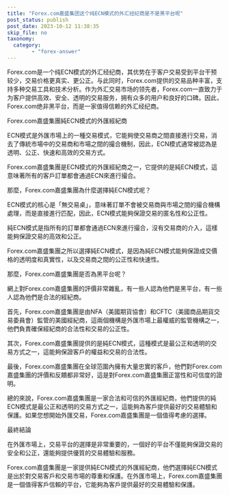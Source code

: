 ```yaml
---
title: "Forex.com嘉盛集团这个纯ECN模式的外汇经纪商是不是黑平台呢"
post_status: publish
post_date: 2023-10-12 11:38:35
skip_file: no
taxonomy:
  category:
        - "forex-answer"
---
```


Forex.com是一个纯ECN模式的外汇经纪商，其优势在于客户交易受到平台干预较少，交易价格更真实、更公正。与此同时，Forex.com提供的交易品种丰富，支持多种交易工具和技术分析。作为外汇交易市场的领先者，Forex.com一直致力于为客户提供高效、安全、透明的交易服务，拥有众多的用户和良好的口碑。因此，Forex.com绝非黑平台，而是一家值得信赖的外汇经纪商。

Forex.com嘉盛集團純ECN模式的外匯經紀商

ECN模式是外匯市場上的一種交易模式，它能夠使交易商之間直接進行交易，消去了傳統市場中的交易商和市場之間的撮合機制，因此，ECN模式通常被認為是透明、公正、快速和高效的交易方式。

Forex.com嘉盛集團是ECN模式的外匯經紀商之一，它提供的是純ECN模式，這意味著所有的客戶訂單都會通過ECN來進行撮合。

那麼，Forex.com嘉盛集團為什麼選擇純ECN模式呢？

ECN模式的核心是「無交易桌」，意味著訂單不會被交易商與市場之間的撮合機構處理，而是直接進行匹配，因此，ECN模式能夠保證交易的匿名性和公正性。

純ECN模式是指所有的訂單都會通過ECN來進行撮合，沒有交易商的介入，這樣能夠保證交易的高效和公正。

Forex.com嘉盛集團之所以選擇純ECN模式，是因為純ECN模式能夠保證成交價格的透明度和真實性，以及交易商之間的公正性和快速性。

那麼，Forex.com嘉盛集團是否為黑平台呢？

網上對Forex.com嘉盛集團的評價非常雜亂，有一些人認為他們是黑平台，有一些人認為他們是合法的經紀商。

首先，Forex.com嘉盛集團是由NFA（美國期貨協會）和CFTC（美國商品期貨交易委員會）監管的美國經紀商，這兩個機構是外匯市場上最權威的監管機構之一，他們負責確保經紀商的合法性和交易的公正性。

其次，Forex.com嘉盛集團提供的是純ECN模式，這種模式是最公正和透明的交易方式之一，這能夠保證客戶的權益和交易的合法性。

最後，Forex.com嘉盛集團在全球范圍內擁有大量忠實的客戶，他們對Forex.com嘉盛集團的評價和反饋都非常好，這是對Forex.com嘉盛集團正當性和可信度的證明。

總的來說，Forex.com嘉盛集團是一家合法和可信的外匯經紀商，他們提供的純ECN模式是最公正和透明的交易方式之一，這能夠為客戶提供最好的交易體驗和保護。如果您想開始外匯交易，Forex.com嘉盛集團是一個值得考慮的選擇。

最終結論

在外匯市場上，交易平台的選擇是非常重要的，一個好的平台不僅能夠保證交易的安全和公正，還能夠提供優質的交易體驗和服務。

Forex.com嘉盛集團是一家提供純ECN模式的外匯經紀商，他們選擇純ECN模式是出於對交易客戶和交易市場的尊重和保護。在外匯市場上，Forex.com嘉盛集團是一個值得客戶信賴的平台，它能夠為客戶提供最好的交易體驗和保護。 
